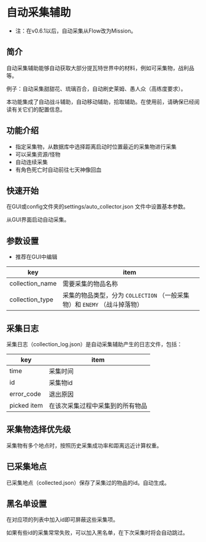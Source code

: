 # 自动采集辅助

- 注：在v0.6.1以后，自动采集从Flow改为Mission。

## 简介

自动采集辅助能够自动获取大部分提瓦特世界中的材料，例如可采集物，战利品等。

例子：自动采集甜甜花、琉璃百合，自动刷史莱姆、愚人众（高练度要求）。

本功能集成了自动战斗辅助，自动移动辅助，拾取辅助。在使用前，请确保已经阅读有关它们的配置信息。

## 功能介绍

- 指定采集物，从数据库中选择距离启动时位置最近的采集物进行采集
- 可以采集资源/怪物
- 自动连续采集
- 有角色死亡时自动前往七天神像回血

## 快速开始

在GUI或config文件夹的settings/auto_collector.json 文件中设置基本参数。

从GUI界面启动自动采集。

## 参数设置

- 推荐在GUI中编辑

| key             | item                                                                      |
| --------------- | ------------------------------------------------------------------------- |
| collection_name | 需要采集的物品名称                                                        |
| collection_type | 采集的物品类型，分为 `COLLECTION` （一般采集物）和 `ENEMY` （战斗掉落物） |

## 采集日志

采集日志（collection_log.json）是自动采集辅助产生的日志文件，包括：

| key         | item                             |
| ----------- | -------------------------------- |
| time        | 采集时间                         |
| id          | 采集物id                         |
| error_code  | 退出原因                         |
| picked item | 在该次采集过程中采集到的所有物品 |

## 采集物选择优先级

采集物有多个地点时，按照历史采集成功率和距离远近计算权重。

## 已采集地点

已采集地点（collected.json）保存了采集过的物品的id。自动生成。

## 黑名单设置

在对应项的列表中加入id即可屏蔽这些采集项。

如果有些id的采集常常失败，可以加入黑名单，在下次采集时将会自动跳过。
